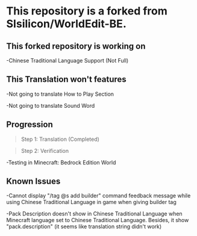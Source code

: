 # This repository is a forked from SIsilicon/WorldEdit-BE.
## This forked repository is working on
-Chinese Traditional Language Support (Not Full)
## This Translation won't features
-Not going to translate How to Play Section

-Not going to translate Sound Word
## Progression
>Step 1: Translation (Completed)

>Step 2: Verification

-Testing in Minecraft: Bedrock Edition World

## Known Issues
-Cannot display "/tag @s add builder" command feedback message while using Chinese Traditional Language in game when giving builder tag

-Pack Description doesn't show in Chinese Traditional Language when Minecraft language set to Chinese Traditional Language. Besides, it show "pack.description" (it seems like translation string didn't work)
